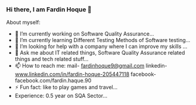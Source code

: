 ### Hi there, I am Fardin Hoque 👋


About myself:

- 🔭 I’m currently working on Software Quality Assurance...
- 🌱 I’m currently learning Different Testing Methods of Software testing...
- 🤔 I’m looking for help with a company where I can improve my skills ...
- 💬 Ask me about IT related things, Software Quality Assurance related things and tech related stuff...
- 📫 How to reach me: mail- fardinhoque9@gmail.com
                      linkedin- www.linkedin.com/in/fardin-hoque-205447118
                      facebook- facebook.com/fardin.haque.90
- ⚡ Fun fact: like to play games and travel...
- Experience: 0.5 year on SQA Sector...
